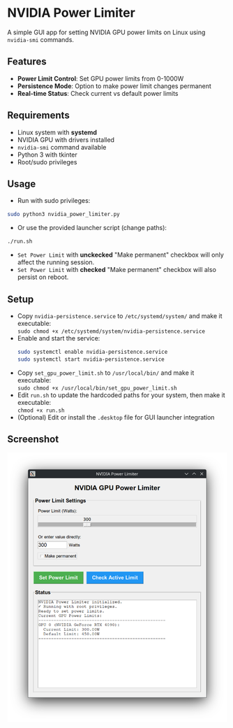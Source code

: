 # NVIDIA Power Limiter

A simple GUI app for setting NVIDIA GPU power limits on Linux using `nvidia-smi` commands.  

## Features

- **Power Limit Control**: Set GPU power limits from 0-1000W
- **Persistence Mode**: Option to make power limit changes permanent
- **Real-time Status**: Check current vs default power limits

## Requirements

- Linux system with **systemd**
- NVIDIA GPU with drivers installed
- `nvidia-smi` command available
- Python 3 with tkinter
- Root/sudo privileges

## Usage

- Run with sudo privileges:  
```bash
sudo python3 nvidia_power_limiter.py
```
- Or use the provided launcher script (change paths):  
```bash
./run.sh
```
- `Set Power Limit` with **unckecked** "Make permanent" checkbox will only affect the running session.
- `Set Power Limit` with **checked** "Make permanent" checkbox will also persist on reboot.

## Setup

- Copy `nvidia-persistence.service` to `/etc/systemd/system/` and make it executable:  
  `sudo chmod +x /etc/systemd/system/nvidia-persistence.service`
- Enable and start the service:  
  ```bash
  sudo systemctl enable nvidia-persistence.service
  sudo systemctl start nvidia-persistence.service
  ```
- Copy `set_gpu_power_limit.sh` to `/usr/local/bin/` and make it executable:  
  `sudo chmod +x /usr/local/bin/set_gpu_power_limit.sh`
- Edit `run.sh` to update the hardcoded paths for your system, then make it executable:  
  `chmod +x run.sh`
- (Optional) Edit or install the `.desktop` file for GUI launcher integration

## Screenshot
![NVIDIA Power Limiter Interface](2025-07-06-1751808507.png)
